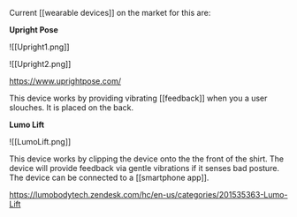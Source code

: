Current [[wearable devices]] on the market for this are: 

**Upright Pose**

![[Upright1.png]]



![[Upright2.png]]


https://www.uprightpose.com/

This device works by providing vibrating [[feedback]] when you a user slouches. It is placed on the back. 



**Lumo Lift** 



![[LumoLift.png]]


This device works by clipping the device onto the the front of the shirt. The device will provide feedback via gentle vibrations if it senses bad posture. The device can be connected to a [[smartphone app]]. 


https://lumobodytech.zendesk.com/hc/en-us/categories/201535363-Lumo-Lift